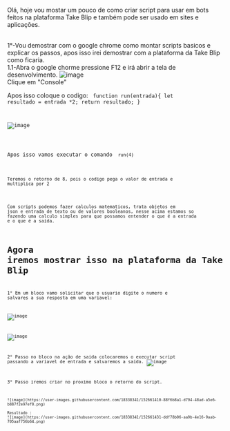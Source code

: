 Olá, hoje vou mostar um pouco de como criar script para usar em bots feitos na plataforma Take Blip e também pode ser usado em sites e aplicações.

<br>1°-Vou demostrar com o google chrome como montar scripts basicos e explicar os passos, apos isso irei demostrar com a plataforma da Take Blip como ficaria.
<br>1.1-Abra o google chorme pressione F12 e irá abrir a tela de desenvolvimento.
![image](https://user-images.githubusercontent.com/18338341/152656012-a2ba15d3-8d91-449a-9f92-2a75bb2beca3.png)
<br>Clique em "Console"

Apos isso coloque o codigo:
<code> function run(entrada){
    let resultado = entrada *2;                                                 return resultado;
} 

![image](https://user-images.githubusercontent.com/18338341/152656116-dfe3b5fb-fede-4362-85dd-18feb0ed9ea8.png)
    
<br>Apos isso vamos executar o comando
<code> run(4) 

<br>Teremos o retorno de 8, pois o codigo pega o valor de entrada e multiplica por 2

<br>Com scripts podemos fazer calculos matematicos, trata objetos em json e entrada de texto ou de valores booleanos, nesse acima estamos so fazendo uma calculo simples para que possamos entender o que é a entrada e o que é a saida.
     
# Agora iremos mostrar isso na plataforma da Take Blip 

1° Em um bloco vamo solicitar que o usuario digite o numero e salvares a sua resposta em uma variavel:
     
![image](https://user-images.githubusercontent.com/18338341/152661362-6cc0e9b8-8d5a-4c3f-91bb-d901f4babe59.png)

![image](https://user-images.githubusercontent.com/18338341/152661368-b4cbd678-5402-4ce0-91a0-68ba6e55007f.png)

2° Passo no bloco na ação de saida colocaremos o executar script passando a variavel de entrada e salvaremos a saida.
    ![image](https://user-images.githubusercontent.com/18338341/152661388-6f91a776-b37c-42b5-91cd-b282e7bd0dbe.png)

3° Passo iremos criar no proximo bloco o retorno do script.
    
    ![image](https://user-images.githubusercontent.com/18338341/152661410-88f6b8a1-d794-48ad-a5e6-b887f2e97ef0.png)

    Resultado : 
    ![image](https://user-images.githubusercontent.com/18338341/152661431-ddf78b06-aa9b-4e16-9aab-705aaf756b64.png)


